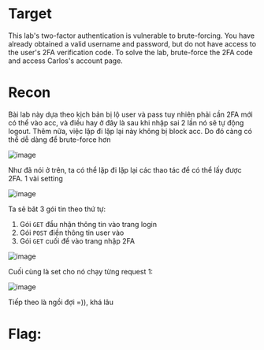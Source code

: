 # Target

This lab's two-factor authentication is vulnerable to brute-forcing. You have already obtained a valid username and password, but do not have access to the user's 2FA verification code. To solve the lab, brute-force the 2FA code and access Carlos's account page.

# Recon

Bài lab này dựa theo kịch bản bị lộ user và pass tuy nhiên phải cần 2FA mới có thể vào acc, và điều hay ở đây là sau khi nhập sai 2 lần nó sẽ tự động logout. Thêm nữa, việc lặp đi lặp lại này không bị block acc. Do đó càng có thể dễ dàng để brute-force hơn

![image](https://github.com/vanniichan/Portswigger/assets/112863484/9d6ede13-e2d8-4c45-aac8-e62ee03ad8f3)

Như đã nói ở trên, ta có thể lặp đi lặp lại các thao tác để có thể lấy được 2FA. 1 vài setting

![image](https://github.com/vanniichan/Portswigger/assets/112863484/579a7008-2c70-41a7-87ba-674fdc702eb3)

Ta sẽ băt 3 gói tin theo thứ tự:
  1. Gói `GET` đầu nhận thông tin vào trang login
  2. Gói `POST` điền thông tin user vào
  3. Gói `GET` cuối để vào trang nhập 2FA

![image](https://github.com/vanniichan/Portswigger/assets/112863484/e8a4c9fd-0903-4942-aa7c-e4ac8b16ea51)

Cuối cùng là set cho nó chạy từng request 1:

![image](https://github.com/vanniichan/Portswigger/assets/112863484/7182b198-8ebf-4f65-bb2a-eb357abdff2b)

Tiếp theo là ngồi đợi =)), khá lâu


# Flag:

